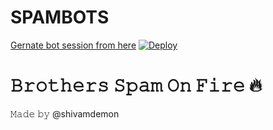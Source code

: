 # SPAMBOTS
[Gernate bot session from here](https://replit.com/@jattpawan/UstadOp#main.py)
[![Deploy](https://www.herokucdn.com/deploy/button.svg)](https://dashboard.heroku.com/new?template=https://github.com/Usermax77/DESTROYER)


# 𝙱𝚛𝚘𝚝𝚑𝚎𝚛𝚜 𝚂𝚙𝚊𝚖 𝙾𝚗 𝙵𝚒𝚛𝚎 🔥
𝙼𝚊𝚍𝚎 𝚋𝚢 @shivamdemon
